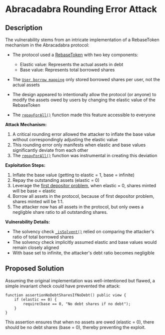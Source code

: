 # Abracadabra Rounding Error Attack

## Description

The vulnerability stems from an intricate implementation of a RebaseToken mechanism in the Abracadabra protocol:

- The protocol used a [RebaseToken](https://github.com/boringcrypto/BoringSolidity/blob/78f4817d9c0d95fe9c45cd42e307ccd22cf5f4fc/contracts/libraries/BoringRebase.sol) with two key components:
  - Elastic value: Represents the actual assets in debt
  - Base value: Represents total borrowed shares

- The [`User borrow mapping`](https://github.com/Abracadabra-money/abracadabra-money-contracts/blob/cb97c71c8fbfecbd0080e0cfa877f2dc37f56950/src/cauldrons/CauldronV4.sol#L308) only stored borrowed shares per user, not the actual assets

- The design appeared to intentionally allow the protocol (or anyone) to modify the assets owed by users by changing the elastic value of the RebaseToken

- The [`repayForAll()`](https://github.com/Abracadabra-money/abracadabra-money-contracts/blob/cb97c71c8fbfecbd0080e0cfa877f2dc37f56950/src/cauldrons/CauldronV4.sol#L688) function made this feature accessible to everyone

**Attack Mechanism:**
1. A critical rounding error allowed the attacker to inflate the base value without correspondingly adjusting the elastic value
2. This rounding error only manifests when elastic and base values significantly deviate from each other
3. The [`repayForAll()`](https://github.com/Abracadabra-money/abracadabra-money-contracts/blob/cb97c71c8fbfecbd0080e0cfa877f2dc37f56950/src/cauldrons/CauldronV4.sol#L703) function was instrumental in creating this deviation

**Exploitation Steps:**
1. Inflate the base value (getting to elastic = 1, base = infinite)
2. Repay the outstanding assets (elastic = 0)
3. Leverage the [first depositor problem](https://github.com/boringcrypto/BoringSolidity/blob/78f4817d9c0d95fe9c45cd42e307ccd22cf5f4fc/contracts/libraries/BoringRebase.sol#L18), when elastic = 0, shares minted will be base = elastic
4. Borrow all assets in the protocol, because of first depositor problem, shares minted will be 1:1.
5. The attacker now has all assets in the protocol, but only owes a negligble share ratio to all outstanding shares.

**Vulnerability Details:**
- The solvency check [`_isSolvent()`](https://github.com/Abracadabra-money/abracadabra-money-contracts/blob/cb97c71c8fbfecbd0080e0cfa877f2dc37f56950/src/cauldrons/CauldronV4.sol#L203) relied on comparing the attacker's ratio of total borrowed shares
- The solvency check implicitly assumed elastic and base values would remain closely aligned
- With base set to infinite, the attacker's debt ratio becomes negligible


## Proposed Solution

Assuming the original implementation was well-intentioned but flawed, a simple invariant check could have prevented the attack:

```solidity
function assertionNoDebtSharesIfNoDebt() public view {
    if (elastic == 0) {
        require(base == 0, "No debt shares if no debt");
    }
}
```

This assertion ensures that when no assets are owed (elastic = 0), there should be no debt shares (base = 0), thereby preventing the exploit.